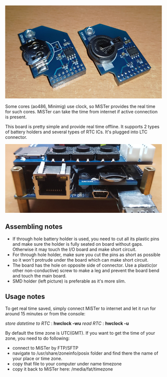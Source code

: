 
![photo](pictures/rtc.jpg)

Some cores (ao486, Minimig) use clock, so MiSTer provides the real time for such cores. MiSTer can take the time from internet if active connection is present. 

This board is pretty simple and provide real time offline. It supports 2 types of battery holders and several types of RTC ICs. It's plugged into LTC connector.

![photo](pictures/rtc_inside.jpg)

## Assembling notes
* If through hole battery holder is used, you need to cut all its plastic pins and make sure the holder is fully seated on board without gaps. Otherwise it may touch the I/O board and make short circuit.
* For through hole holder, make sure you cut the pins as short as possible so it won't protrude under the board which can make short circuit.
* The board has the hole on opposite side of connector. Use a plastic(or other non-conductive) screw to make a leg and prevent the board bend and touch the main board.
* SMD holder (left picture) is preferable as it's more slim.

## Usage notes
To get real time saved, simply connect MiSTer to internet and let it run for around 15 minutes
or from the console: 

_store datetime to RTC_ : **hwclock -wu**
_read RTC_ : **hwclock -u**

By default the time zone is UTC(GMT). If you want to get the time of your zone, you need to do following:
* connect to MiSTer by FTP/SFTP
* navigate to /usr/share/zoneinfo/posix folder and find there the name of your place or time zone.
* copy that file to your computer under name timezone
* copy it back to MiSTer here: /media/fat/timezone
